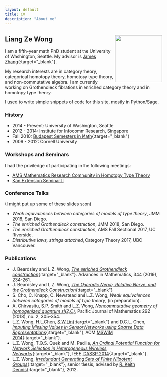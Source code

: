 ```yaml
---
layout: default
title: CV
description: "About me"
---
```


## Liang Ze Wong <img align="right" src="/images/photo.jpg" width="150" />

I am a fifth-year math PhD student at the University of Washington, Seattle. My advisor is [James Zhang](https://www.math.washington.edu/~zhang/){:target="_blank"}.

My research interests are in category theory, categorical homotopy theory, homotopy type theory, and non-commutative algebra.
I am currently working on Grothendieck fibrations in enriched category theory and in homotopy type theory. 

I used to write simple snippets of code for this site, mostly in Python/Sage. 

### History

- 2014 - Present: University of Washington, Seattle
- 2012 - 2014: Institute for Infocomm Research, Singapore
- Fall 2010: [Budapest Semesters in Math](http://www.budapestsemesters.com/){:target="_blank"}
- 2009 - 2012: Cornell University

### Workshops and Seminars
I had the priviledge of participating in the following meetings:
- [AMS Mathematics Research Community in Homotopy Type Theory](http://www.ams.org/programs/research-communities/2017MRC-1)
- [Kan Extension Seminar II](http://www.math.jhu.edu/~eriehl/kanII/)

### Conference Talks
(I might put up some of these slides soon)
- *Weak equivalences between categories of models of type theory*, JMM 2018, San Diego.
- *The enriched Grothendieck construction*, JMM 2018, San Diego.
- *The enriched Grothendieck construction*, AMS Fall Sectional 2017, UC Riverside.
- *Distributive laws, strings attached*, Category Theory 2017, UBC Vancouver.

### Publications
- J. Beardsley and L.Z. Wong, [*The enriched Grothendieck construction*](https://www.sciencedirect.com/science/article/pii/S0001870818305012?dgcid=author){:target="_blank"}. Advances in Mathematics, 344 (2019), 234-261.
- J. Beardsley and L.Z. Wong, [*The Operadic Nerve, Relative Nerve, and the Grothendieck Construction*](https://arxiv.org/abs/1808.08020){:target="_blank"}
- S. Cho, C. Knapp, C. Newstead and L.Z. Wong, *Weak equivalences between categories of models of type theory*, (in preparation).
- A. Chirvasitu, S.P. Smith and L.Z. Wong, [*Noncommutative geometry of homogenized
quantum sl(2,C)*](https://msp.org/pjm/2018/292-2/p04.xhtml), Pacific Journal of Mathematics 292 (2018), no. 2, 305-354.
- L.Z. Wong, H.L.Chen, [S.W.Lin](http://www1.i2r.a-star.edu.sg/~lins/){:target="_blank"} and D.C.L. Chen, [*Imputing Missing Values in Sensor Networks using Sparse Data Representations*](http://dx.doi.org/10.1145/2641798.2641816){:target="_blank"}, ACM [MSWiM 2014](http://mswimconf.com/2014/){:target="_blank"}.
- L.Z. Wong, T.Q.S. Quek and M. Padilla, [*An Ordinal Potential Function for Network Selection in Heterogeneous Wireless Networks*](http://dx.doi.org/10.1109/ICASSP.2014.6854780){:target="_blank"}, IEEE [ICASSP 2014](http://www.icassp2014.org/home.html){:target="_blank"}.
- L.Z. Wong, [*Irredundant Generating Sets of Finite Nilpotent Groups*](http://www.math.cornell.edu/files/Research/SeniorTheses/wongLiangThesis.pdf){:target="_blank"},  senior thesis, advised by [R. Keith Dennis](http://www.math.cornell.edu/m/People/Faculty/dennis){:target="_blank"}, 2012.


